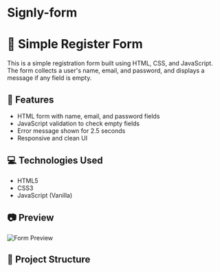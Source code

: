 # Signly-form
# 🔐 Simple Register Form

This is a simple registration form built using HTML, CSS, and JavaScript.  
The form collects a user's name, email, and password, and displays a message if any field is empty.

## 🚀 Features

- HTML form with name, email, and password fields
- JavaScript validation to check empty fields
- Error message shown for 2.5 seconds
- Responsive and clean UI

## 💻 Technologies Used

- HTML5
- CSS3
- JavaScript (Vanilla)

## 📷 Preview

![Form Preview](./preview.png) <!-- احذف هذا السطر إذا ما عندك صورة -->

## 📁 Project Structure

